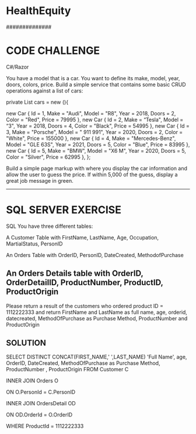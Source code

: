 # HealthEquity
##############

CODE CHALLENGE
======================================
C#/Razor

You have a model that is a car. You want to define its make, model, year, doors, colors, price. Build a simple service that contains some basic
CRUD operations against a list of cars:

private List<Car> cars = new (){

new Car { Id = 1, Make = "Audi", Model = "R8", Year = 2018, Doors = 2, Color = "Red", Price = 79995 },
new Car { Id = 2, Make = “Tesla", Model = “3", Year = 2018, Doors = 4, Color = "Black", Price = 54995 },
new Car { Id = 3, Make = "Porsche", Model = " 911 991", Year = 2020, Doors = 2, Color = "White", Price = 155000 },
new Car { Id = 4, Make = "Mercedes-Benz", Model = "GLE 63S", Year = 2021, Doors = 5, Color = "Blue", Price = 83995 },
new Car { Id = 5, Make = "BMW", Model = "X6 M", Year = 2020, Doors = 5, Color = "Silver", Price = 62995 },
};

Build a simple page markup with where you display the car information and allow the user to guess the price. If within 5,000 of the guess, display a great job message
in green.

--------------------------------------

SQL SERVER EXERCISE
======================================
SQL
You have three different tables:

  A Customer Table with FirstName, LastName, Age, Occupation, MartialStatus, PersonID

  An Orders Table with OrderID, PersonID, DateCreated, MethodofPurchase
  
  An Orders Details table with OrderID, OrderDetailID, ProductNumber, ProductID, ProductOrigin
--------------------------------------
Please return a result of the customers who ordered product ID = 1112222333 and return
FirstName and LastName as full name, age, orderid, datecreated, MethodOfPurchase as Purchase Method, ProductNumber and ProductOrigin


SOLUTION
--------------------------------------
SELECT DISTINCT CONCAT(FIRST_NAME,' ',LAST_NAME) 'Full Name', age, OrderID, DateCreated, MethodOfPurchase as Purchase Method, ProductNumber , ProductOrigin
  FROM Customer C
  
INNER JOIN Orders O 
  
ON O.PersonId = C.PersonID
  
INNER JOIN OrdersDetail OD
  
ON OD.OrderId = O.OrderID
  
WHERE ProductId = 1112222333
